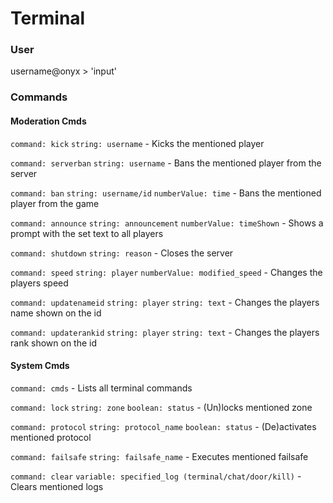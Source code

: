 # Terminal

### User
username@onyx > 'input'

### Commands
#### Moderation Cmds
````command: kick```` ````string: username```` - Kicks the mentioned player

````command: serverban```` ````string: username```` - Bans the mentioned player from the server

````command: ban```` ````string: username/id```` ````numberValue: time```` - Bans the mentioned player from the game

````command: announce```` ````string: announcement```` ````numberValue: timeShown```` - Shows a prompt with the set text to all players

````command: shutdown```` ````string: reason```` - Closes the server

````command: speed```` ````string: player```` ````numberValue: modified_speed```` - Changes the players speed

````command: updatenameid```` ````string: player```` ````string: text```` - Changes the players name shown on the id

````command: updaterankid```` ````string: player```` ````string: text```` - Changes the players rank shown on the id


#### System Cmds

````command: cmds````  - Lists all terminal commands

````command: lock```` ````string: zone```` ````boolean: status```` - (Un)locks mentioned zone

````command: protocol```` ````string: protocol_name```` ````boolean: status```` - (De)activates mentioned protocol

````command: failsafe```` ````string: failsafe_name```` - Executes mentioned failsafe

````command: clear```` ````variable: specified_log (terminal/chat/door/kill)```` - Clears mentioned logs

